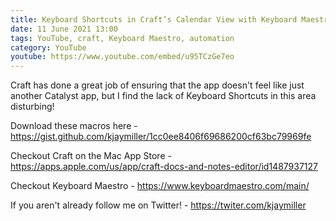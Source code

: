 ```yaml
---
title: Keyboard Shortcuts in Craft’s Calendar View with Keyboard Maestro
date: 11 June 2021 13:00
tags: YouTube, craft, Keyboard Maestro, automation
category: YouTube
youtube: https://www.youtube.com/embed/u95TCzGe7eo
---
```


Craft has done a great job of ensuring that the app doesn't feel like just another Catalyst app, but I find the lack of Keyboard Shortcuts in this area disturbing!

Download these macros here - https://gist.github.com/kjaymiller/1cc0ee8406f69686200cf63bc79969fe

Checkout Craft on the Mac App Store - https://apps.apple.com/us/app/craft-docs-and-notes-editor/id1487937127

Checkout Keyboard Maestro - https://www.keyboardmaestro.com/main/

If you aren't already follow me on Twitter! - https://twiter.com/kjaymiller


